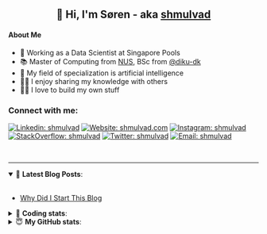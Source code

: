 <h2 align="center">
	👋 Hi, I'm Søren - aka <a href="https://shmulvad.com">shmulvad</a>
</h2>

#### About Me
- 🤖 Working as a Data Scientist at Singapore Pools
- 📚 Master of Computing from [NUS], BSc from [@diku-dk]
- 🧠 My field of specialization is artificial intelligence
- 👨‍🏫 I enjoy sharing my knowledge with others
- 👨‍💻 I love to build my own stuff

### Connect with me:

[![Linkedin: shmulvad](https://img.shields.io/badge/shmulvad-blue?style=flat&logo=Linkedin&logoColor=white)][linkedin]
[![Website: shmulvad.com](https://img.shields.io/badge/shmulvad.com-47CCCC?&style=flat&logo=Google-Chrome&logoColor=white)][website]
[![Instagram: shmulvad](https://img.shields.io/badge/-@shmulvad-purple?style=flat&logo=Instagram&logoColor=white)][instagram]
[![StackOverflow: shmulvad](https://img.shields.io/badge/shmulvad-FE7A16?style=flat&logo=stack-overflow&logoColor=white)][stackOverflow]
[![Twitter: shmulvad](https://img.shields.io/badge/@shmulvad-1ca0f1?style=flat&logo=twitter&logoColor=white)][twitter]
[![Email: shmulvad](https://img.shields.io/badge/shmulvad-D14836?style=flat&logo=gmail&logoColor=white)][mail]

<br />

---

<details open>
 <summary>📕 <b>Latest Blog Posts</b>: </summary>

<br>

<!-- BLOG-POST-LIST:START -->
- [Why Did I Start This Blog](https://shmulvad.com/blog/why-did-start-this-blog)
<!-- BLOG-POST-LIST:END -->

</details>

<!-- --- -->

<details>
 <summary>🤖 <b>Coding stats</b>: </summary>

<br>

NOTE: Doesn't track coding at work or work done in environments such as Jupyter Notebooks.

<!--START_SECTION:waka-->
![Code Time](http://img.shields.io/badge/Code%20Time-1%2C583%20hrs%201%20min-blue)

**I'm a Night 🦉** 

```text
🌞 Morning    76 commits     ██░░░░░░░░░░░░░░░░░░░░░░░   9.07% 
🌆 Daytime    269 commits    ████████░░░░░░░░░░░░░░░░░   32.1% 
🌃 Evening    297 commits    ████████░░░░░░░░░░░░░░░░░   35.44% 
🌙 Night      196 commits    █████░░░░░░░░░░░░░░░░░░░░   23.39%

```


📊 **This Week I Spent My Time On** 

```text
💬 Programming Languages: 
Python                   4 hrs 44 mins       ██████████████░░░░░░░░░░░   57.19% 
HTML                     2 hrs 10 mins       ██████░░░░░░░░░░░░░░░░░░░   26.2% 
Other                    41 mins             ██░░░░░░░░░░░░░░░░░░░░░░░   8.3% 
JSON                     16 mins             ░░░░░░░░░░░░░░░░░░░░░░░░░   3.25% 
JavaScript               11 mins             ░░░░░░░░░░░░░░░░░░░░░░░░░   2.28%

🔥 Editors: 
VS Code                  7 hrs 39 mins       ███████████████████████░░   92.48% 
Zsh                      33 mins             █░░░░░░░░░░░░░░░░░░░░░░░░   6.76% 
Sublime Text             3 mins              ░░░░░░░░░░░░░░░░░░░░░░░░░   0.76%

🐱‍💻 Projects: 
overvaagning-admin       4 hrs 10 mins       ████████████░░░░░░░░░░░░░   50.33% 
demo-main                2 hrs 34 mins       ███████░░░░░░░░░░░░░░░░░░   31.09% 
parsr-test               43 mins             ██░░░░░░░░░░░░░░░░░░░░░░░   8.75% 
stadium-videos           28 mins             █░░░░░░░░░░░░░░░░░░░░░░░░   5.77% 
Terminal                 12 mins             ░░░░░░░░░░░░░░░░░░░░░░░░░   2.55%

```


 Last Updated on 28/09/2022 19:00:19 UTC
<!--END_SECTION:waka-->

</details>

<!-- --- -->

<details>
 <summary>😇 <b>My GitHub stats</b>: </summary>

<br>

<img align="left" alt="shmulvad's Github Stats" src="https://github-readme-stats.vercel.app/api?username=shmulvad&show_icons=true&hide_border=true" />

</details>



[website]: https://shmulvad.com
[twitter]: https://twitter.com/shmulvad
[linkedin]: https://linkedin.com/in/shmulvad
[instagram]: https://instagram.com/shmulvad
[stackOverflow]: https://stackoverflow.com/users/9248793/shmulvad
[mail]: mailto:shmulvad@gmail.com
[@diku-dk]: https://github.com/diku-dk
[github]: https://github.com/shmulvad
[NUS]: https://www.nus.edu.sg